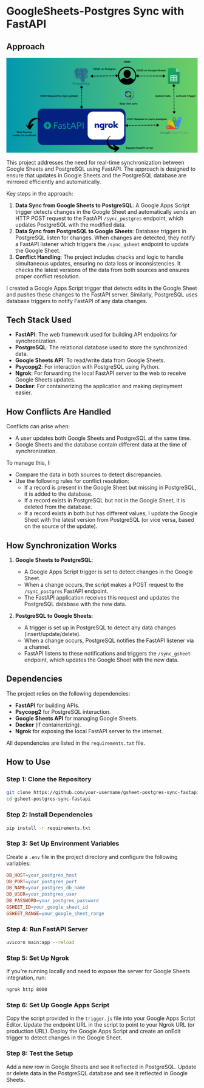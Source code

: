 # GoogleSheets-Postgres Sync with FastAPI

## Approach
![Approach](assets/approach.png)

This project addresses the need for real-time synchronization between Google Sheets and PostgreSQL using FastAPI. The approach is designed to ensure that updates in Google Sheets and the PostgreSQL database are mirrored efficiently and automatically.

Key steps in the approach:
1. **Data Sync from Google Sheets to PostgreSQL**: A Google Apps Script trigger detects changes in the Google Sheet and automatically sends an HTTP POST request to the FastAPI `/sync_postgres` endpoint, which updates PostgreSQL with the modified data.
2. **Data Sync from PostgreSQL to Google Sheets**: Database triggers in PostgreSQL listen for changes. When changes are detected, they notify a FastAPI listener which triggers the `/sync_gsheet` endpoint to update the Google Sheet.
3. **Conflict Handling**: The project includes checks and logic to handle simultaneous updates, ensuring no data loss or inconsistencies. It checks the latest versions of the data from both sources and ensures proper conflict resolution.

I created a Google Apps Script trigger that detects edits in the Google Sheet and pushes these changes to the FastAPI server. Similarly, PostgreSQL uses database triggers to notify FastAPI of any data changes.

## Tech Stack Used

- **FastAPI**: The web framework used for building API endpoints for synchronization.
- **PostgreSQL**: The relational database used to store the synchronized data.
- **Google Sheets API**: To read/write data from Google Sheets.
- **Psycopg2**: For interaction with PostgreSQL using Python.
- **Ngrok**: For forwarding the local FastAPI server to the web to receive Google Sheets updates.
- **Docker**: For containerizing the application and making deployment easier.

## How Conflicts Are Handled

Conflicts can arise when:
- A user updates both Google Sheets and PostgreSQL at the same time.
- Google Sheets and the database contain different data at the time of synchronization.

To manage this, I:
- Compare the data in both sources to detect discrepancies.
- Use the following rules for conflict resolution:
  - If a record is present in the Google Sheet but missing in PostgreSQL, it is added to the database.
  - If a record exists in PostgreSQL but not in the Google Sheet, it is deleted from the database.
  - If a record exists in both but has different values, I update the Google Sheet with the latest version from PostgreSQL (or vice versa, based on the source of the update).

## How Synchronization Works

1. **Google Sheets to PostgreSQL**:
    - A Google Apps Script trigger is set to detect changes in the Google Sheet.
    - When a change occurs, the script makes a POST request to the `/sync_postgres` FastAPI endpoint.
    - The FastAPI application receives this request and updates the PostgreSQL database with the new data.

2. **PostgreSQL to Google Sheets**:
    - A trigger is set up in PostgreSQL to detect any data changes (insert/update/delete).
    - When a change occurs, PostgreSQL notifies the FastAPI listener via a channel.
    - FastAPI listens to these notifications and triggers the `/sync_gsheet` endpoint, which updates the Google Sheet with the new data.

## Dependencies

The project relies on the following dependencies:

- **FastAPI** for building APIs.
- **Psycopg2** for PostgreSQL interaction.
- **Google Sheets API** for managing Google Sheets.
- **Docker** (if containerizing).
- **Ngrok** for exposing the local FastAPI server to the internet.

All dependencies are listed in the `requirements.txt` file.

## How to Use

### Step 1: Clone the Repository
```bash
git clone https://github.com/your-username/gsheet-postgres-sync-fastapi.git
cd gsheet-postgres-sync-fastapi 
```

### Step 2: Install Dependencies

```bash
pip install -r requirements.txt
```
### Step 3: Set Up Environment Variables

Create a `.env` file in the project directory and configure the following variables:

```makefile
DB_HOST=your_postgres_host
DB_PORT=your_postgres_port
DB_NAME=your_postgres_db_name
DB_USER=your_postgres_user
DB_PASSWORD=your_postgres_password
GSHEET_ID=your_google_sheet_id
GSHEET_RANGE=your_google_sheet_range
```
### Step 4: Run FastAPI Server
```bash
uvicorn main:app --reload
```
### Step 5: Set Up Ngrok
If you're running locally and need to expose the server for Google Sheets integration, run:
```bash
ngrok http 8000
```
### Step 6: Set Up Google Apps Script

Copy the script provided in the `trigger.js` file into your Google Apps Script Editor.
Update the endpoint URL in the script to point to your Ngrok URL (or production URL).
Deploy the Google Apps Script and create an onEdit trigger to detect changes in the Google Sheet.

### Step 8: Test the Setup
Add a new row in Google Sheets and see it reflected in PostgreSQL.
Update or delete data in the PostgreSQL database and see it reflected in Google Sheets.

